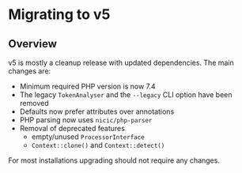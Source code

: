 # Migrating to v5

## Overview

v5 is mostly a cleanup release with updated dependencies. The main changes are:

* Minimum required PHP version is now 7.4
* The legacy `TokenAnalyser` and the `--legacy` CLI option have been removed
* Defaults now prefer attributes over annotations
* PHP parsing now uses `nicic/php-parser`
* Removal of deprecated features
  * empty/unused `ProcessorInterface`
  * `Context::clone()` and `Context::detect()`

For most installations upgrading should not require any changes.
